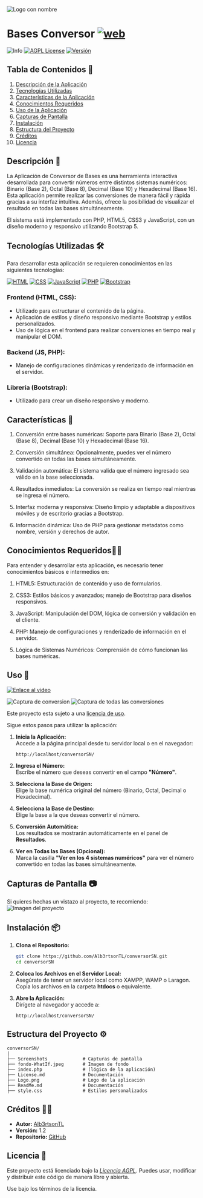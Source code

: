 <img src="Screenshots/Screenshot-BasesConversor-Localhost.png" alt="Logo con nombre"><br>

# Bases Conversor [![web](https://img.shields.io/badge/web-red)](https://basesconversor.rf.gd)

![Info](https://img.shields.io/badge/type-Homework-white) 
[![AGPL License](https://img.shields.io/badge/License-AGLP-blue.svg)](https://opensource.org/licenses/MIT)
[![Versión](https://img.shields.io/badge/Versi%C3%B3n-1.2-green)](https://github.com/Alb3rtsonTL/conversorSN)


## Tabla de Contenidos 📑
1. [Descripción de la Aplicación](#descripción-📑)
2. [Tecnologías Utilizadas](#tecnologías-utilizadas-🛠)
3. [Características de la Aplicación](#características-🎯)
4. [Conocimientos Requeridos](#conocimientos-requeridos🙇🏻)
5. [Uso de la Aplicación](#uso-🧩)
6. [Capturas de Pantalla](#capturas-de-pantalla-📷)
7. [Instalación](#instalación-📦)
8. [Estructura del Proyecto](#estructura-del-proyecto-⚙)
9. [Créditos](#créditos-👨‍💼)
10. [Licencia](#licencia-📖)


## Descripción 📑

La Aplicación de Conversor de Bases es una herramienta interactiva desarrollada para convertir números entre distintos sistemas numéricos: Binario (Base 2), Octal (Base 8), Decimal (Base 10) y Hexadecimal (Base 16). Esta aplicación permite realizar las conversiones de manera fácil y rápida gracias a su interfaz intuitiva. Además, ofrece la posibilidad de visualizar el resultado en todas las bases simultáneamente.

El sistema está implementado con PHP, HTML5, CSS3 y JavaScript, con un diseño moderno y responsivo utilizando Bootstrap 5.


## Tecnologías Utilizadas 🛠

Para desarrollar esta aplicación se requieren conocimientos en las siguientes tecnologías:

<!-- Iconos sacados de: https://github.com/hendrasob/badges/blob/master/README.md , https://github.com/Ileriayo/markdown-badges , https://ileriayo.github.io/markdown-badges/ y https://github.com/alexandresanlim/Badges4-README.md-Profile -->

[![HTML](https://img.shields.io/badge/HTML5-E34F26?style=for-the-badge&logo=html5&logoColor=white)](https://es.wikipedia.org/wiki/HTML5)
[![CSS](https://img.shields.io/badge/CSS3-1572B6?style=for-the-badge&logo=css3&logoColor=white)](https://es.wikipedia.org/wiki/CSS)
[![JavaScript](https://img.shields.io/badge/JavaScript-323330?style=for-the-badge&logo=javascript&logoColor=F7DF1E)](https://es.wikipedia.org/wiki/JavaScript)
[![PHP](https://img.shields.io/badge/PHP-777BB4?style=for-the-badge&logo=php&logoColor=white)](https://es.wikipedia.org/wiki/PHP)
[![Bootstrap](https://img.shields.io/badge/Bootstrap-563D7C?style=for-the-badge&logo=bootstrap&logoColor=white)](https://getbootstrap.com)

### Frontend (HTML, CSS):
- Utilizado para estructurar el contenido de la página.
- Aplicación de estilos y diseño responsivo mediante Bootstrap y estilos personalizados.
- Uso de lógica en el frontend para realizar conversiones en tiempo real y manipular el DOM.

### Backend (JS, PHP):
- Manejo de configuraciones dinámicas y renderizado de información en el servidor.

### Librería (Bootstrap):
- Utilizado para crear un diseño responsivo y moderno.


## Características 🎯

1. Conversión entre bases numéricas: Soporte para Binario (Base 2), Octal (Base 8), Decimal (Base 10) y Hexadecimal (Base 16).

2. Conversión simultánea: Opcionalmente, puedes ver el número convertido en todas las bases simultáneamente.

3. Validación automática: El sistema valida que el número ingresado sea válido en la base seleccionada.

4. Resultados inmediatos: La conversión se realiza en tiempo real mientras se ingresa el número.

5. Interfaz moderna y responsiva: Diseño limpio y adaptable a dispositivos móviles y de escritorio gracias a Bootstrap.

6. Información dinámica: Uso de PHP para gestionar metadatos como nombre, versión y derechos de autor.


## Conocimientos Requeridos🙇🏻
Para entender y desarrollar esta aplicación, es necesario tener conocimientos básicos e intermedios en:

1. HTML5: Estructuración de contenido y uso de formularios.

2. CSS3: Estilos básicos y avanzados; manejo de Bootstrap para diseños responsivos.

3. JavaScript: Manipulación del DOM, lógica de conversión y validación en el cliente.

4. PHP: Manejo de configuraciones y renderizado de información en el servidor.

5. Lógica de Sistemas Numéricos: Comprensión de cómo funcionan las bases numéricas.


## Uso 🧩 
[![Enlace al video](https://img.shields.io/static/v1?label=&message=Ver+tutorial+de+uso&color=ff0000&logo=youtube&logoColor=white)](https://www.youtube.com/)

![Captura de conversion](/Screenshots/Screenshot-BasesConversor-Results-Localhost.png)
![Captura de todas las conversiones](/Screenshots/Screenshot-BasesConversor-AllConversions-Localhost.png)

Este proyecto esta sujeto a una [licencia de uso](#licencia--licenceLicencia).

Sigue estos pasos para utilizar la aplicación:

1. **Inicia la Aplicación:**\
   Accede a la página principal desde tu servidor local o en el navegador:

   ```
   http://localhost/conversorSN/
   ```

2. **Ingresa el Número:**\
   Escribe el número que deseas convertir en el campo **"Número"**.

3. **Selecciona la Base de Origen:**\
   Elige la base numérica original del número (Binario, Octal, Decimal o Hexadecimal).

4. **Selecciona la Base de Destino:**\
   Elige la base a la que deseas convertir el número.

5. **Conversión Automática:**\
   Los resultados se mostrarán automáticamente en el panel de **Resultados**.

6. **Ver en Todas las Bases (Opcional):**\
   Marca la casilla **"Ver en los 4 sistemas numéricos"** para ver el número convertido en todas las bases simultáneamente.


## Capturas de Pantalla 📷

Si quieres hechas un vistazo al proyecto, te recomiendo:
![Imagen del proyecto](./Resources/Screenshot/IMAGEN-DEL-PROYECTO.jpg)


## Instalación 📦

1. **Clona el Repositorio:**

   ```bash
   git clone https://github.com/Alb3rtsonTL/conversorSN.git
   cd conversorSN
   ```
 
2. **Coloca los Archivos en el Servidor Local:**\
   Asegúrate de tener un servidor local como XAMPP, WAMP o Laragon. Copia los archivos en la carpeta **htdocs** o equivalente.

3. **Abre la Aplicación:**\
   Dirígete al navegador y accede a:

   ```
   http://localhost/conversorSN/
   ```


## Estructura del Proyecto ⚙

```plaintext
conversorSN/
|
├── Screenshots             # Capturas de pantalla
├── fondo-WhatIf.jpeg       # Imagen de fondo
├── index.php               # (lógica de la aplicación)
├── License.md              # Documentación
├── Logo.png                # Logo de la aplicación
├── ReadMe.md               # Documentación
├── style.css               # Estilos personalizados
```


## Créditos 👨‍💼

- **Autor:** [Alb3rtsonTL](https://github.com/Alb3rtsonTL)
- **Versión:** 1.2
- **Repositorio:** [GitHub](https://github.com/Alb3rtsonTL/conversorSN)


## Licencia 📖

Este proyecto está licenciado bajo la *[Licencia AGPL](./Licence.md)*. Puedes usar, modificar y distribuir este código de manera libre y abierta.

Use bajo los términos de la licencia.